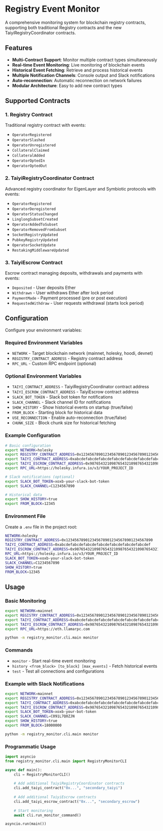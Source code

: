 # Registry Event Monitor

A comprehensive monitoring system for blockchain registry contracts, supporting both traditional Registry contracts and the new TaiyiRegistryCoordinator contracts.

## Features

- **Multi-Contract Support**: Monitor multiple contract types simultaneously
- **Real-time Event Monitoring**: Live monitoring of blockchain events
- **Historical Event Fetching**: Retrieve and process historical events
- **Multiple Notification Channels**: Console output and Slack notifications
- **Auto-reconnection**: Automatic reconnection on network failures
- **Modular Architecture**: Easy to add new contract types

## Supported Contracts

### 1. Registry Contract
Traditional registry contract with events:
- `OperatorRegistered`
- `OperatorSlashed`
- `OperatorUnregistered`
- `CollateralClaimed`
- `CollateralAdded`
- `OperatorOptedIn`
- `OperatorOptedOut`

### 2. TaiyiRegistryCoordinator Contract
Advanced registry coordinator for EigenLayer and Symbiotic protocols with events:
- `OperatorRegistered`
- `OperatorDeregistered`
- `OperatorStatusChanged`
- `LinglongSubsetCreated`
- `OperatorAddedToSubset`
- `OperatorRemovedFromSubset`
- `SocketRegistryUpdated`
- `PubkeyRegistryUpdated`
- `OperatorSocketUpdate`
- `RestakingMiddlewareUpdated`

### 3. TaiyiEscrow Contract
Escrow contract managing deposits, withdrawals and payments with events:
- `Deposited` - User deposits Ether
- `Withdrawn` - User withdraws Ether after lock period
- `PaymentMade` - Payment processed (pre or post execution)
- `RequestedWithdraw` - User requests withdrawal (starts lock period)

## Configuration

Configure your environment variables:

### Required Environment Variables
- `NETWORK` - Target blockchain network (mainnet, holesky, hoodi, devnet)
- `REGISTRY_CONTRACT_ADDRESS` - Registry contract address
- `RPC_URL` - Custom RPC endpoint (optional)
### Optional Environment Variables  
- `TAIYI_CONTRACT_ADDRESS` - TaiyiRegistryCoordinator contract address
- `TAIYI_ESCROW_CONTRACT_ADDRESS` - TaiyiEscrow contract address
- `SLACK_BOT_TOKEN` - Slack bot token for notifications
- `SLACK_CHANNEL` - Slack channel ID for notifications
- `SHOW_HISTORY` - Show historical events on startup (true/false)
- `FROM_BLOCK` - Starting block for historical data
- `USE_RECONNECTION` - Enable auto-reconnection (true/false)
- `CHUNK_SIZE` - Block chunk size for historical fetching

### Example Configuration

```bash
# Basic configuration
export NETWORK=holesky
export REGISTRY_CONTRACT_ADDRESS=0x1234567890123456789012345678901234567890
export TAIYI_CONTRACT_ADDRESS=0xabcdefabcdefabcdefabcdefabcdefabcdefabcdef
export TAIYI_ESCROW_CONTRACT_ADDRESS=0x9876543210987654321098765432109876543210
export RPC_URL=https://holesky.infura.io/v3/YOUR_PROJECT_ID

# Slack notifications (optional)
export SLACK_BOT_TOKEN=xoxb-your-slack-bot-token
export SLACK_CHANNEL=C1234567890

# Historical data
export SHOW_HISTORY=true
export FROM_BLOCK=12345
```

### Environment File

Create a `.env` file in the project root:

```bash
NETWORK=holesky
REGISTRY_CONTRACT_ADDRESS=0x1234567890123456789012345678901234567890
TAIYI_CONTRACT_ADDRESS=0xabcdefabcdefabcdefabcdefabcdefabcdefabcdef
TAIYI_ESCROW_CONTRACT_ADDRESS=0x9876543210987654321098765432109876543210
RPC_URL=https://holesky.infura.io/v3/YOUR_PROJECT_ID
SLACK_BOT_TOKEN=xoxb-your-slack-bot-token
SLACK_CHANNEL=C1234567890
SHOW_HISTORY=true
FROM_BLOCK=12345
```

## Usage

### Basic Monitoring
```bash
export NETWORK=mainnet
export REGISTRY_CONTRACT_ADDRESS=0x1234567890123456789012345678901234567890
export TAIYI_CONTRACT_ADDRESS=0xabcdefabcdefabcdefabcdefabcdefabcdefabcdef
export TAIYI_ESCROW_CONTRACT_ADDRESS=0x9876543210987654321098765432109876543210
export RPC_URL=https://eth.llamarpc.com

python -m registry_monitor.cli.main monitor
```

### Commands
- `monitor` - Start real-time event monitoring
- `history <from_block> [to_block] [max_events]` - Fetch historical events
- `test` - Test all connections and configurations

### Example with Slack Notifications
```bash
export NETWORK=mainnet
export REGISTRY_CONTRACT_ADDRESS=0x1234567890123456789012345678901234567890
export TAIYI_CONTRACT_ADDRESS=0xabcdefabcdefabcdefabcdefabcdefabcdefabcdef
export TAIYI_ESCROW_CONTRACT_ADDRESS=0x9876543210987654321098765432109876543210
export SLACK_BOT_TOKEN=xoxb-your-bot-token
export SLACK_CHANNEL=C091L7Q0ZJN
export SHOW_HISTORY=true
export FROM_BLOCK=18000000

python -m registry_monitor.cli.main monitor
```

### Programmatic Usage
```python
import asyncio
from registry_monitor.cli.main import RegistryMonitorCLI

async def main():
    cli = RegistryMonitorCLI()
    
    # Add additional TaiyiRegistryCoordinator contracts
    cli.add_taiyi_contract("0x...", "secondary_taiyi")
    
    # Add additional TaiyiEscrow contracts
    cli.add_taiyi_escrow_contract("0x...", "secondary_escrow")
    
    # Start monitoring
    await cli.run_monitor_command()

asyncio.run(main())
```